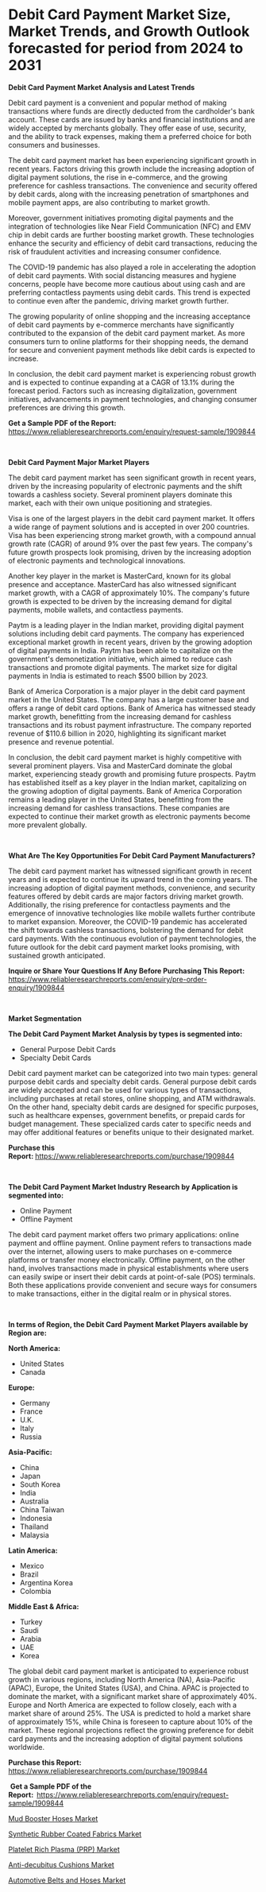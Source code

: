 <p><h1>Debit Card Payment Market Size, Market Trends, and Growth Outlook forecasted for period from 2024 to 2031</h1></p><p><strong>Debit Card Payment Market Analysis and Latest Trends</strong></p>
<p><p>Debit card payment is a convenient and popular method of making transactions where funds are directly deducted from the cardholder's bank account. These cards are issued by banks and financial institutions and are widely accepted by merchants globally. They offer ease of use, security, and the ability to track expenses, making them a preferred choice for both consumers and businesses.</p><p>The debit card payment market has been experiencing significant growth in recent years. Factors driving this growth include the increasing adoption of digital payment solutions, the rise in e-commerce, and the growing preference for cashless transactions. The convenience and security offered by debit cards, along with the increasing penetration of smartphones and mobile payment apps, are also contributing to market growth.</p><p>Moreover, government initiatives promoting digital payments and the integration of technologies like Near Field Communication (NFC) and EMV chip in debit cards are further boosting market growth. These technologies enhance the security and efficiency of debit card transactions, reducing the risk of fraudulent activities and increasing consumer confidence.</p><p>The COVID-19 pandemic has also played a role in accelerating the adoption of debit card payments. With social distancing measures and hygiene concerns, people have become more cautious about using cash and are preferring contactless payments using debit cards. This trend is expected to continue even after the pandemic, driving market growth further.</p><p>The growing popularity of online shopping and the increasing acceptance of debit card payments by e-commerce merchants have significantly contributed to the expansion of the debit card payment market. As more consumers turn to online platforms for their shopping needs, the demand for secure and convenient payment methods like debit cards is expected to increase.</p><p>In conclusion, the debit card payment market is experiencing robust growth and is expected to continue expanding at a CAGR of 13.1% during the forecast period. Factors such as increasing digitalization, government initiatives, advancements in payment technologies, and changing consumer preferences are driving this growth.</p></p>
<p><strong>Get a Sample PDF of the Report:&nbsp;</strong> <a href="https://www.reliableresearchreports.com/enquiry/request-sample/1909844">https://www.reliableresearchreports.com/enquiry/request-sample/1909844</a></p>
<p>&nbsp;</p>
<p><strong>Debit Card Payment Major Market Players</strong></p>
<p><p>The debit card payment market has seen significant growth in recent years, driven by the increasing popularity of electronic payments and the shift towards a cashless society. Several prominent players dominate this market, each with their own unique positioning and strategies.</p><p>Visa is one of the largest players in the debit card payment market. It offers a wide range of payment solutions and is accepted in over 200 countries. Visa has been experiencing strong market growth, with a compound annual growth rate (CAGR) of around 9% over the past few years. The company's future growth prospects look promising, driven by the increasing adoption of electronic payments and technological innovations.</p><p>Another key player in the market is MasterCard, known for its global presence and acceptance. MasterCard has also witnessed significant market growth, with a CAGR of approximately 10%. The company's future growth is expected to be driven by the increasing demand for digital payments, mobile wallets, and contactless payments.</p><p>Paytm is a leading player in the Indian market, providing digital payment solutions including debit card payments. The company has experienced exceptional market growth in recent years, driven by the growing adoption of digital payments in India. Paytm has been able to capitalize on the government's demonetization initiative, which aimed to reduce cash transactions and promote digital payments. The market size for digital payments in India is estimated to reach $500 billion by 2023.</p><p>Bank of America Corporation is a major player in the debit card payment market in the United States. The company has a large customer base and offers a range of debit card options. Bank of America has witnessed steady market growth, benefitting from the increasing demand for cashless transactions and its robust payment infrastructure. The company reported revenue of $110.6 billion in 2020, highlighting its significant market presence and revenue potential.</p><p>In conclusion, the debit card payment market is highly competitive with several prominent players. Visa and MasterCard dominate the global market, experiencing steady growth and promising future prospects. Paytm has established itself as a key player in the Indian market, capitalizing on the growing adoption of digital payments. Bank of America Corporation remains a leading player in the United States, benefitting from the increasing demand for cashless transactions. These companies are expected to continue their market growth as electronic payments become more prevalent globally.</p></p>
<p>&nbsp;</p>
<p><strong>What Are The Key Opportunities For Debit Card Payment Manufacturers?</strong></p>
<p><p>The debit card payment market has witnessed significant growth in recent years and is expected to continue its upward trend in the coming years. The increasing adoption of digital payment methods, convenience, and security features offered by debit cards are major factors driving market growth. Additionally, the rising preference for contactless payments and the emergence of innovative technologies like mobile wallets further contribute to market expansion. Moreover, the COVID-19 pandemic has accelerated the shift towards cashless transactions, bolstering the demand for debit card payments. With the continuous evolution of payment technologies, the future outlook for the debit card payment market looks promising, with sustained growth anticipated.</p></p>
<p><strong>Inquire or Share Your Questions If Any Before Purchasing This Report:</strong> <a href="https://www.reliableresearchreports.com/enquiry/pre-order-enquiry/1909844">https://www.reliableresearchreports.com/enquiry/pre-order-enquiry/1909844</a></p>
<p>&nbsp;</p>
<p><strong>Market Segmentation</strong></p>
<p><strong>The Debit Card Payment Market Analysis by types is segmented into:</strong></p>
<p><ul><li>General Purpose Debit Cards</li><li>Specialty Debit Cards</li></ul></p>
<p><p>Debit card payment market can be categorized into two main types: general purpose debit cards and specialty debit cards. General purpose debit cards are widely accepted and can be used for various types of transactions, including purchases at retail stores, online shopping, and ATM withdrawals. On the other hand, specialty debit cards are designed for specific purposes, such as healthcare expenses, government benefits, or prepaid cards for budget management. These specialized cards cater to specific needs and may offer additional features or benefits unique to their designated market.</p></p>
<p><strong>Purchase this Report:&nbsp;</strong><a href="https://www.reliableresearchreports.com/purchase/1909844">https://www.reliableresearchreports.com/purchase/1909844</a></p>
<p>&nbsp;</p>
<p><strong>The Debit Card Payment Market Industry Research by Application is segmented into:</strong></p>
<p><ul><li>Online Payment</li><li>Offline Payment</li></ul></p>
<p><p>The debit card payment market offers two primary applications: online payment and offline payment. Online payment refers to transactions made over the internet, allowing users to make purchases on e-commerce platforms or transfer money electronically. Offline payment, on the other hand, involves transactions made in physical establishments where users can easily swipe or insert their debit cards at point-of-sale (POS) terminals. Both these applications provide convenient and secure ways for consumers to make transactions, either in the digital realm or in physical stores.</p></p>
<p>&nbsp;</p>
<p><strong>In terms of Region, the Debit Card Payment Market Players available by Region are:</strong></p>
<p>
    <p> <strong> North America: </strong>
        <ul>
            <li>United States</li>
            <li>Canada</li>
        </ul>
        </p> 
    <p> <strong> Europe: </strong>
        <ul>
            <li>Germany</li>
            <li>France</li>
            <li>U.K.</li>
            <li>Italy</li>
            <li>Russia</li>
        </ul>
        </p> 
    <p> <strong> Asia-Pacific: </strong>
        <ul>
            <li>China</li>
            <li>Japan</li>
            <li>South Korea</li>
            <li>India</li>
            <li>Australia</li>
            <li>China Taiwan</li>
            <li>Indonesia</li>
            <li>Thailand</li>
            <li>Malaysia</li>
        </ul>
        </p> 
    <p> <strong> Latin America: </strong>
        <ul>
            <li>Mexico</li>
            <li>Brazil</li>
            <li>Argentina Korea</li>
            <li>Colombia</li>
        </ul>
        </p> 
    <p> <strong> Middle East & Africa: </strong>
        <ul>
            <li>Turkey</li>
            <li>Saudi</li>
            <li>Arabia</li>
            <li>UAE</li>
            <li>Korea</li>
        </ul>
    </p>
    </p>
<p><p>The global debit card payment market is anticipated to experience robust growth in various regions, including North America (NA), Asia-Pacific (APAC), Europe, the United States (USA), and China. APAC is projected to dominate the market, with a significant market share of approximately 40%. Europe and North America are expected to follow closely, each with a market share of around 25%. The USA is predicted to hold a market share of approximately 15%, while China is foreseen to capture about 10% of the market. These regional projections reflect the growing preference for debit card payments and the increasing adoption of digital payment solutions worldwide.</p></p>
<p><strong>Purchase this Report: </strong><a href="https://www.reliableresearchreports.com/purchase/1909844">https://www.reliableresearchreports.com/purchase/1909844</a></p>
<p>&nbsp;<strong>Get a Sample PDF of the Report:&nbsp;&nbsp;</strong><a href="https://www.reliableresearchreports.com/enquiry/request-sample/1909844">https://www.reliableresearchreports.com/enquiry/request-sample/1909844</a></p>
<p><strong></strong></p>
<p><p><a href="https://medium.com/@v27092023/decoding-mud-booster-hoses-market-metrics-market-share-trends-and-growth-patterns-b363b3e626ea">Mud Booster Hoses Market</a></p><p><a href="https://medium.com/@v27092023/synthetic-rubber-coated-fabrics-market-analysis-its-cagr-market-segmentation-and-global-industry-14df29724d38">Synthetic Rubber Coated Fabrics Market</a></p><p><a href="https://github.com/changoleonlaverguenzanoexiste/Market-Research-Report-List-1/blob/main/platelet-rich-plasma-prp-market.md">Platelet Rich Plasma (PRP) Market</a></p><p><a href="https://github.com/wwwkeltoum/Market-Research-Report-List-1/blob/main/anti-decubitus-cushions-market.md">Anti-decubitus Cushions Market</a></p><p><a href="https://medium.com/@v27092023/automotive-belts-and-hoses-nbsp-market-focuses-on-market-share-size-and-projected-forecast-till-09f73b77e48d">Automotive Belts and Hoses Market</a></p></p>